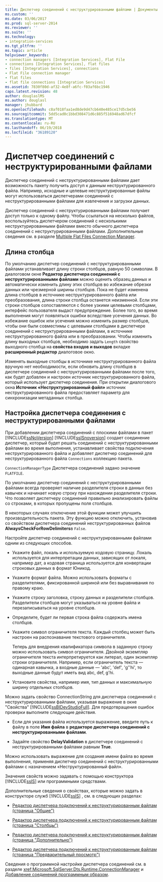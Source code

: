 ```yaml
---
title: Диспетчер соединений с неструктурированными файлами | Документы Майкрософт
ms.custom: ''
ms.date: 03/06/2017
ms.prod: sql-server-2014
ms.reviewer: ''
ms.suite: ''
ms.technology:
- integration-services
ms.tgt_pltfrm: ''
ms.topic: article
helpviewer_keywords:
- connection managers [Integration Services], Flat File
- connections [Integration Services], flat files
- files [Integration Services], connections
- Flat File connection manager
- flat files
- flat file connections [Integration Services]
ms.assetid: 7830f80d-af32-4e8f-a6fc-f03af6bc1946
caps.latest.revision: 48
author: douglaslMS
ms.author: douglasl
manager: jhubbard
ms.openlocfilehash: c8af018faa1ed8de9d47cb640e485ce17d5cbe56
ms.sourcegitcommit: 5dd5cad0c1bbd308471d6c885f516948ad67dfcf
ms.translationtype: MT
ms.contentlocale: ru-RU
ms.lasthandoff: 06/19/2018
ms.locfileid: "36189120"
---
```

# <a name="flat-file-connection-manager"></a>Диспетчер соединений с неструктурированными файлами
  Диспетчер соединений с неструктурированными файлами дает возможность пакету получить доступ к данным неструктурированного файла. Например, исходные и целевые неструктурированные файлы могут использоваться диспетчерами соединений с неструктурированными файлами для извлечения и загрузки данных.  
  
 Диспетчер соединений с неструктурированными файлами получает доступ только к одному файлу. Чтобы ссылаться на несколько файлов, воспользуйтесь диспетчером соединений с несколькими неструктурированными файлами вместо обычного диспетчера соединений с неструктурированными файлами. Дополнительные сведения см. в разделе [Multiple Flat Files Connection Manager](multiple-flat-files-connection-manager.md).  
  
## <a name="column-length"></a>Длина столбца  
 По умолчанию диспетчер соединений с неструктурированными файлами устанавливает длину строки столбцов, равную 50 символам. В диалоговом окне **Редактор диспетчера соединений с неструктурированными файлами** можно оценить образец данных и автоматически изменить длину этих столбцов во избежание обрезки данных или чрезмерной ширины столбцов. Пока не будет изменена длина столбцов в источнике неструктурированного файла или преобразования, длина строки столбца останется неизменной. Если эти строки столбцов сопоставляются с более узкими целевыми столбцами, интерфейс пользователя выдаст предупреждение. Более того, во время выполнения могут появляться ошибки вследствие усечения данных. Во избежание ошибок или усечения можно изменить размер столбцов, чтобы они были совместимы с целевыми столбцами в диспетчере соединений с неструктурированными файлами, в источнике неструктурированного файла или в преобразовании. Чтобы изменить длину выходных столбцов, необходимо задать `Length` свойство выходного столбца на **свойства входов и выходов** вкладке **расширенный редактор** диалоговое окно.  
  
 Изменять выходные столбцы в источнике неструктурированного файла вручную нет необходимости, если обновить длину столбцов в диспетчере соединений с неструктурированными файлами после того, как будет добавлен и настроен источник неструктурированного файла, который использует диспетчер соединения. При открытии диалогового окна **Источник «Неструктурированный файл»** источник неструктурированного файла предоставляет параметр для синхронизации метаданных столбца.  
  
## <a name="configuration-of-the-flat-file-connection-manager"></a>Настройка диспетчера соединения с неструктурированными файлами  
 При добавлении диспетчера соединений с плоскими файлами в пакет [!INCLUDE[ssNoVersion](../../includes/ssnoversion-md.md)] [!INCLUDE[ssISnoversion](../../includes/ssisnoversion-md.md)] создает соединение диспетчер, который будет решать соединений с неструктурированными файлами во время выполнения, устанавливает свойства подключения неструктурированного файла и добавляет диспетчер соединений для неструктурированного файла `Connections` коллекцию пакета.  
  
 `ConnectionManagerType` Диспетчера соединений задано значение `FLATFILE`.  
  
 По умолчанию диспетчер соединений с неструктурированными файлами всегда проверяет наличие разделителя строки в данных без кавычек и начинает новую строку при нахождении разделителя строки. Что позволяет диспетчеру соединений правильно анализировать файлы со строками, в которых пропущены поля столбцов.  
  
 В некоторых случаях отключение этой функции может улучшить производительность пакета. Эту функцию можно отключить, установив со свойством диспетчера соединений неструктурированных файлов **AlwaysCheckForRowDelimiters**в `False`.  
  
 Настройте диспетчер соединений с неструктурированными файлами одним из следующих способов.  
  
-   Укажите файл, локаль и используемую кодовую страницу. Локаль используется для интерпретации данных, зависящих от локаля, например дат, а кодовая страница используется для конвертации строковых данных в формат Юникод.  
  
-   Укажите формат файла. Можно использовать форматы с разделителями, фиксированной шириной или без выравнивания по правому краю.  
  
-   Укажите строку заголовка, строку данных и разделители столбцов. Разделители столбцов могут указываться на уровне файла и перезаписываться на уровне столбцов.  
  
-   Определите, будет ли первая строка файла содержать имена столбцов.  
  
-   Укажите символ ограничителя текста. Каждый столбец может быть настроен на распознавание текстового ограничителя.  
  
     Теперь для внедрения квалификатора символа в заданную строку можно использовать символ ограничителя. Двойной экземпляр ограничителя текста интерпретируется как литерал, один экземпляр строки ограничителя. Например, если ограничитель текста — одинарная кавычка, а входные данные — 'abc', 'def', 'g''hi', то выходные данные будут иметь вид abc, def, g'hi.  
  
-   Установите свойства, например имя, тип данных и максимальную ширину отдельных столбцов.  
  
 Можно задать свойство ConnectionString для диспетчера соединений с неструктурированными файлами, указывая выражение в окне "Свойства" [!INCLUDE[ssBIDevStudioFull](../../includes/ssbidevstudiofull-md.md)]. Для предотвращения ошибок проверки выполните следующие действия.  
  
-   Если для указания файла используется выражение, введите путь к файлу в поле **Имя файла** в **редакторе диспетчера соединений с неструктурированными файлами**.  
  
-   Задайте свойство **DelayValidation** в диспетчере соединений с неструктурированными файлами равным **True**.  
  
 Можно использовать выражение для создания имени файла во время выполнения, применяя диспетчер соединений с неструктурированными файлами с назначением «Неструктурированный файл».  
  
 Значения свойств можно задавать с помощью конструктора [!INCLUDE[ssIS](../../includes/ssis-md.md)] или программными средствами.  
  
 Дополнительные сведения о свойствах, которые можно задать в конструкторе служб [!INCLUDE[ssIS](../../includes/ssis-md.md)] , см. в следующих разделах:  
  
-   [Редактор диспетчера подключений к неструктурированным файлам (страница "Общие")](../general-page-of-integration-services-designers-options.md)  
  
-   [Редактор диспетчера подключений к неструктурированным файлам (страница "Столбцы")](../flat-file-connection-manager-editor-columns-page.md)  
  
-   [Редактор диспетчера подключений к неструктурированным файлам (страница "Дополнительно")](../flat-file-connection-manager-editor-advanced-page.md)  
  
-   [Редактор диспетчера подключений к неструктурированным файлам (страница "Предварительный просмотр")](../flat-file-connection-manager-editor-preview-page.md)  
  
 Сведения о программной настройке диспетчера соединений см. в разделе <xref:Microsoft.SqlServer.Dts.Runtime.ConnectionManager> и [Добавление соединений программным образом](../building-packages-programmatically/adding-connections-programmatically.md).  
  
  